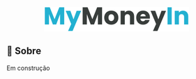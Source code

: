 <p align="center">
  <img src="https://raw.githubusercontent.com/viniengelage/mymoneyin/main/assets/md-title-logo-dark.svg" />
</p>


## :blue_book: Sobre
Em construção
